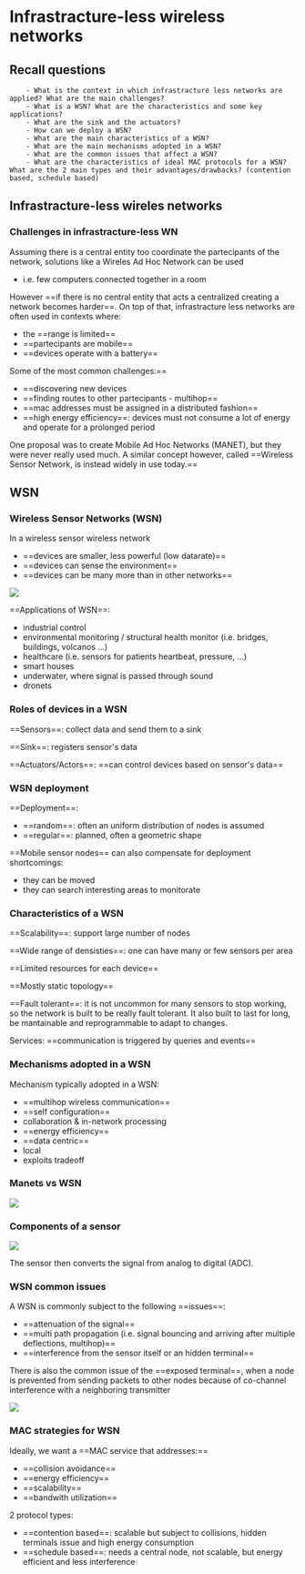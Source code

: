 # Infrastracture-less wireless networks

## Recall questions
        - What is the context in which infrastracture less networks are applied? What are the main challenges?
        - What is a WSN? What are the characteristics and some key applications?
        - What are the sink and the actuators?
        - How can we deploy a WSN?
        - What are the main characteristics of a WSN?
        - What are the main mechanisms adopted in a WSN?
        - What are the common issues that affect a WSN?
        - What are the characteristics of ideal MAC protocols for a WSN? What are the 2 main types and their advantages/drawbacks? (contention based, schedule based)

## Infrastracture-less wireles networks

### Challenges in infrastracture-less WN

Assuming there is a central entity too coordinate the partecipants of the network, solutions
like a Wireles Ad Hoc Network can be used
- i.e. few computers connected together in a room

However ==if there is no central entity that acts a centralized creating a network becomes harder==. On top of that, infrastracture less networks are often used in contexts where:
- the ==range is limited==
- ==partecipants are mobile==
- ==devices operate with a battery==

Some of the most common challenges:==
- ==discovering new devices
- ==finding routes to other partecipants - multihop==
- ==mac addresses must be assigned in a distributed fashion==
- ==high energy efficiency==: devices must not consume a lot of energy and operate for a prolonged period

One proposal was to create Mobile Ad Hoc Networks (MANET), but they were never really used much.
A similar concept however, called ==Wireless Sensor Network, is instead widely in use today.==

## WSN 

### Wireless Sensor Networks (WSN)

In a wireless sensor wireless network
- ==devices are smaller, less powerful (low datarate)==
- ==devices can sense the environment==
- ==devices can be many more than in other networks==

![](../../../static/AN/WSN.png)

==Applications of WSN==:
- industrial control
- environmental monitoring / structural health monitor (i.e. bridges, buildings, volcanos ...)
- healthcare (i.e. sensors for patients heartbeat, pressure, ...)
- smart houses 
- underwater, where signal is passed through sound 
- dronets

### Roles of devices in a WSN

==Sensors==: collect data and send them to a sink

==Sink==: registers sensor's data

==Actuators/Actors==: ==can control devices based on sensor's data==

### WSN deployment

==Deployment==:
- ==random==: often an uniform distribution of nodes is assumed
- ==regular==: planned, often a geometric shape

==Mobile sensor nodes== can also compensate for deployment shortcomings:
- they can be moved
- they can search interesting areas to monitorate

### Characteristics of a WSN

==Scalability==: support large number of nodes

==Wide range of densisties==: one can have many or few sensors per area

==Limited resources for each device==

==Mostly static topology==

==Fault tolerant==: it is not uncommon for many sensors to stop working, so the network is built to be really fault tolerant. It also built to last for long, be mantainable and reprogrammable to adapt to changes.

Services: ==communication is triggered by queries and events==

### Mechanisms adopted in a WSN

Mechanism typically adopted in a WSN:
- ==multihop wireless communication==
- ==self configuration==
- collaboration & in-network processing
- ==energy efficiency==
- ==data centric==
- local
- exploits tradeoff

### Manets vs WSN

![](../../../static/AN/manetvswsn.png)

### Components of a sensor

![](../../../static/AN/sensoranatomy.png)

The sensor then converts the signal from analog to digital (ADC).

### WSN common issues

A WSN is commonly subject to the following ==issues==:
- ==attenuation of the signal==
- ==multi path propagation (i.e. signal bouncing and arriving after multiple deflections, multihop)==
- ==interference from the sensor itself or an hidden terminal==

There is also the common issue of the ==exposed terminal==, when a node is prevented from sending packets to other nodes because of co-channel interference with a neighboring transmitter 

![](../../../static/AN/expterminal.png)

### MAC strategies for WSN

Ideally, we want a ==MAC service that addresses:==
- ==collision avoidance==
- ==energy efficiency==
- ==scalability==
- ==bandwith utilization==

2 protocol types:
- ==contention based==: scalable but subject to collisions, hidden terminals issue and high energy consumption
- ==schedule based==: needs a central node, not scalable, but energy efficient and less interference